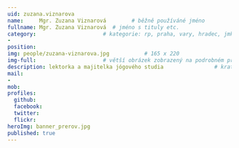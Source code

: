 ```yaml
---
uid: zuzana.viznarova
name:     Mgr. Zuzana Viznarová        # běžně používáné jméno
fullname: Mgr. Zuzana Viznarová  # jméno s tituly etc.
category:                     # kategorie: rp, praha, vary, hradec, jmk, senat
- 
position:
img: people/zuzana-viznarova.jpg           # 165 x 220
img-full:                     # větší obrázek zobrazený na podrobném profilu
description: lektorka a majitelka jógového studia                # kratký popis, max 160 znaků
mail:
- 
mob:         
profiles:
  github:
  facebook:       
  twitter:        
  flickr:       
heroImg: banner_prerov.jpg
published: true
---
```


